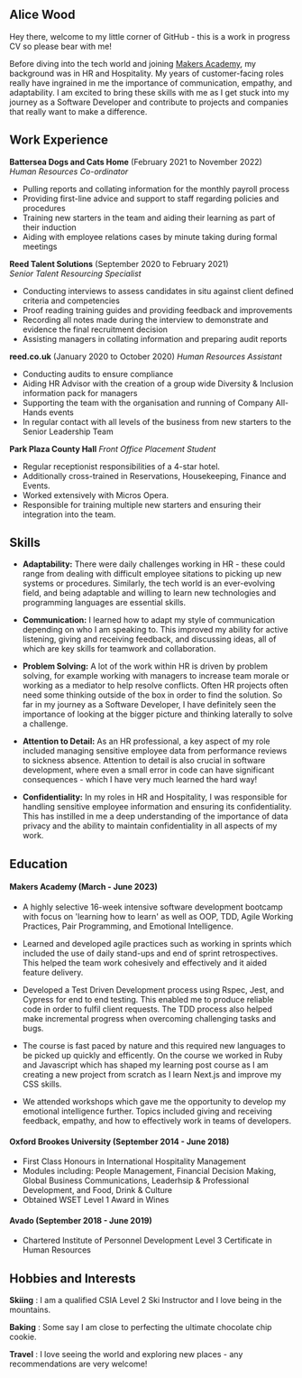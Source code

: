 ## Alice Wood


Hey there, welcome to my little corner of GitHub - this is a work in progress CV so please bear with me!

Before diving into the tech world and joining [Makers Academy](https://github.com/makersacademy), my background was in HR and Hospitality. My years of customer-facing roles really have ingrained in me the importance of communication, empathy, and adaptability. I am excited to bring these skills with me as I get stuck into my journey as a Software Developer and contribute to projects and companies that really want to make a difference.

<!-- 
## Projects

| Name                         | Description       | Tech/tools        |
| ---------------------------- | ----------------- | ----------------- |
| **Final project**            | A webapp to do x. | React, Jest, etc. |
| **Something else worked on** | A webapp to do y. | Ruby              | -->

## Work Experience

**Battersea Dogs and Cats Home** (February 2021 to November 2022)  
_Human Resources Co-ordinator_

- Pulling reports and collating information for the monthly payroll process
- Providing first-line advice and support to staff regarding policies and procedures
- Training new starters in the team and aiding their learning as part of their induction
- Aiding with employee relations cases by minute taking during formal meetings

**Reed Talent Solutions** (September 2020 to February 2021)  
_Senior Talent Resourcing Specialist_

- Conducting interviews to assess candidates in situ against client defined criteria and competencies 
- Proof reading training guides and providing feedback and improvements
- Recording all notes made during the interview to demonstrate and evidence the final recruitment decision
- Assisting managers in collating information and preparing audit reports

**reed.co.uk** (January 2020 to October 2020)
_Human Resources Assistant_

- Conducting audits to ensure compliance
- Aiding HR Advisor with the creation of a group wide Diversity & Inclusion information pack for managers
- Supporting the team with the organisation and running of Company All-Hands events
- In regular contact with all levels of the business from new starters to the Senior Leadership Team

**Park Plaza County Hall**
_Front Office Placement Student_

- Regular receptionist responsibilities of a 4-star hotel.
- Additionally cross-trained in Reservations, Housekeeping, Finance and Events.
- Worked extensively with Micros Opera.
- Responsible for training multiple new starters and ensuring their integration into the team.

 
## Skills
- **Adaptability:** There were daily challenges working in HR - these could range from dealing with difficult employee sitations to picking up new systems or procedures. Similarly, the tech world is an ever-evolving field, and being adaptable and willing to learn new technologies and programming languages are essential skills.

- **Communication:** I learned how to adapt my style of communication depending on who I am speaking to. This improved my ability for active listening, giving and receiving feedback, and discussing ideas, all of which are key skills for teamwork and collaboration. 

- **Problem Solving:** A lot of the work within HR is driven by problem solving, for example working with managers to increase team morale or working as a mediator to help resolve conflicts. Often HR projects often need some thinking outside of the box in order to find the solution. So far in my journey as a Software Developer, I have definitely seen the importance of looking at the bigger picture and thinking laterally to solve a challenge.

- **Attention to Detail:** As an HR professional, a key aspect of my role included managing sensitive employee data from performance reviews to sickness absence. Attention to detail is also crucial in software development, where even a small error in code can have significant consequences - which I have very much learned the hard way!

- **Confidentiality:** In my roles in HR and Hospitality, I was responsible for handling sensitive employee information and ensuring its confidentiality. This has instilled in me a deep understanding of the importance of data privacy and the ability to maintain confidentiality in all aspects of my work. 


## Education

#### Makers Academy (March - June 2023)

- A highly selective 16-week intensive software development bootcamp with focus on 'learning how to learn' as well as OOP, TDD, Agile Working Practices, Pair Programming, and Emotional Intelligence.

- Learned and developed agile practices such as working in sprints which included the use of daily stand-ups and end of sprint retrospectives. This helped the team work cohesively and effectively and it aided feature delivery. 

- Developed a Test Driven Development process using Rspec, Jest, and Cypress for end to end testing. This enabled me to produce reliable code in order to fulfil client requests. The TDD process also helped make incremental progress when overcoming challenging tasks and bugs.

- The course is fast paced by nature and this required new languages to be picked up quickly and efficently. On the course we worked in Ruby and Javascript which has shaped my learning post course as I am creating a new project from scratch as I learn Next.js and improve my CSS skills.

- We attended workshops which gave me the opportunity to develop my emotional intelligence further. Topics included giving and receiving feedback, empathy, and how to effectively work in teams of developers.


#### Oxford Brookes University (September 2014 - June 2018)

- First Class Honours in International Hospitality Management
- Modules including: People Management, Financial Decision Making, Global Business Communications, Leaderhsip & Professional Development, and Food, Drink & Culture
- Obtained WSET Level 1 Award in Wines

#### Avado (September 2018 - June 2019)

- Chartered Institute of Personnel Development Level 3 Certificate in Human Resources

## Hobbies and Interests

**Skiing** : I am a qualified CSIA Level 2 Ski Instructor and I love being in the mountains.

**Baking** : Some say I am close to perfecting the ultimate chocolate chip cookie.

**Travel** : I love seeing the world and exploring new places - any recommendations are very welcome!
